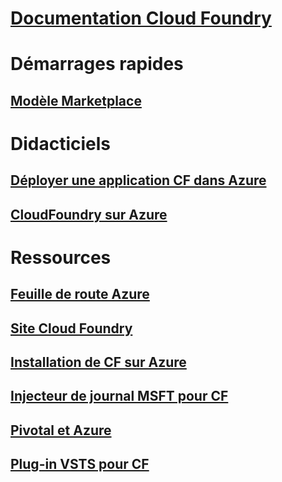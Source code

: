 # [Documentation Cloud Foundry](index.md)
# Démarrages rapides
## [Modèle Marketplace](https://azuremarketplace.microsoft.com/marketplace/apps/pivotal.pivotal-cloud-foundry)
# Didacticiels
## [Déployer une application CF dans Azure](/azure/virtual-machines/linux/cloudfoundry-deploy-your-first-app)
## [CloudFoundry sur Azure](/azure/virtual-machines/linux/cloudfoundry-get-started)
# Ressources
## [Feuille de route Azure](https://azure.microsoft.com/roadmap/)
## [Site Cloud Foundry](https://docs.cloudfoundry.org/)
## [Installation de CF sur Azure](https://docs.pivotal.io/pivotalcf/1-11/customizing/pcf_azure.html)
## [Injecteur de journal MSFT pour CF](https://github.com/Azure/oms-log-analytics-firehose-nozzle)
## [Pivotal et Azure](https://pivotal.io/partners/microsoft)
## [Plug-in VSTS pour CF](https://github.com/Microsoft/vsts-cloudfoundry)
